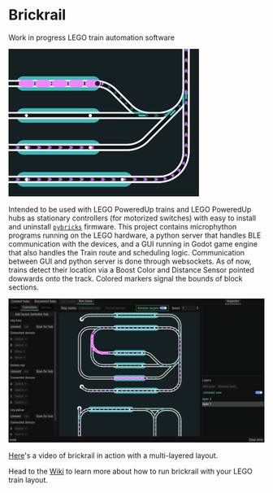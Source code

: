 # Brickrail
Work in progress LEGO train automation software

![anim](images/readme-anim.gif)

Intended to be used with LEGO PoweredUp trains and LEGO PoweredUp hubs as stationary controllers (for motorized switches) with easy to install and uninstall [`pybricks`](https://pybricks.com/) firmware.
This project contains microphython programs running on the LEGO hardware, a python server that handles BLE communication with the devices, and a GUI running in Godot game engine that also handles the Train route and scheduling logic.
Communication between GUI and python server is done through websockets.
As of now, trains detect their location via a Boost Color and Distance Sensor pointed dowwards onto the track. Colored markers signal the bounds of block sections.

![GUI screenshot](images/screenshot3.PNG)

[Here](https://www.youtube.com/watch?v=cBF-G4d4vw8)'s a video of brickrail in action with a multi-layered layout.

Head to the [Wiki](https://github.com/Novakasa/brickrail/wiki) to learn more about how to run brickrail with your LEGO train layout.
